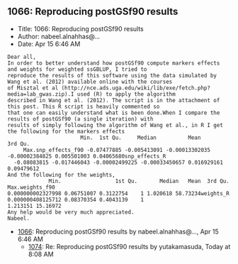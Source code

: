 ## 1066: Reproducing postGSf90 results

- Title: 1066: Reproducing postGSf90 results
- Author: nabeel.alnahhas@...
- Date: Apr 15 6:46 AM
```
Dear all,
In order to better understand how postGSf90 compute markers effects and weights for weighted ssGBLUP, I tried to
reproduce the results of this software using the data simulated by Wang et al. (2012) available online with the courses
of Misztal et al (http://nce.ads.uga.edu/wiki/lib/exe/fetch.php?media=lab_gwas.zip).I used (R) to apply the algorithm
described in Wang et al. (2012). The script is in the attachment of this post. This R script is heavily commented so
that one can easily understand what is been done.When I compare the results of postGSf90 (a single iteration) with
results of simply following the algorithm of Wang et al., in R I get the following for the markers effects
				       Min.	 1st Qu.	 Median 		 Mean		    3rd Qu.    
	 Max.snp_effects_f90 -0.07477885 -0.005413091 -0.00013302035 -0.00002384825 0.005501003 0.04065680snp_effects_R
  -0.08083815 -0.017446043 -0.00002499225 -0.00033450657 0.016929161 0.09479612
And the following for the weights,
			 Min.			      1st Qu.	    Median	 Mean  3rd Qu.	   Max.weights_f90
0.000000002327998 0.06751007 0.3122754	  1 1.020618 58.73234weights_R	 0.000000408125712 0.08370354 0.4043139    1
1.213151 15.16972
Any help would be very much appreciated.
Nabeel.
```

- [1066](1066.md): Reproducing postGSf90 results by nabeel.alnahhas@..., Apr 15 6:46 AM
    - [1074](1074.md): Re: Reproducing postGSf90 results by yutakamasuda, Today at 8:08 AM
